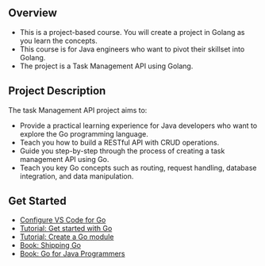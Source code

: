 ## Overview
- This is a project-based course. You will create a project in Golang as you learn the concepts.
- This course is for Java engineers who want to pivot their skillset into Golang.
- The project is a Task Management API using Golang.

## Project Description
The task Management API project aims to:
- Provide a practical learning experience for Java developers who want to explore the Go programming language.
- Teach you how to build a RESTful API with CRUD operations. 
- Guide you step-by-step through the process of creating a task management API using Go.
- Teach you key Go concepts such as routing, request handling, database integration, and data manipulation.

## Get Started
- [Configure VS Code for Go](https://learn.microsoft.com/en-us/azure/developer/go/configure-visual-studio-code)
- [Tutorial: Get started with Go](https://go.dev/doc/tutorial/getting-started)
- [Tutorial: Create a Go module](https://go.dev/doc/tutorial/create-module)
- [Book: Shipping Go](https://learning.oreilly.com/library/view/shipping-go/9781617299506/)
- [Book: Go for Java Programmers](https://learning.oreilly.com/library/view/go-for-java/9781484271995/)
